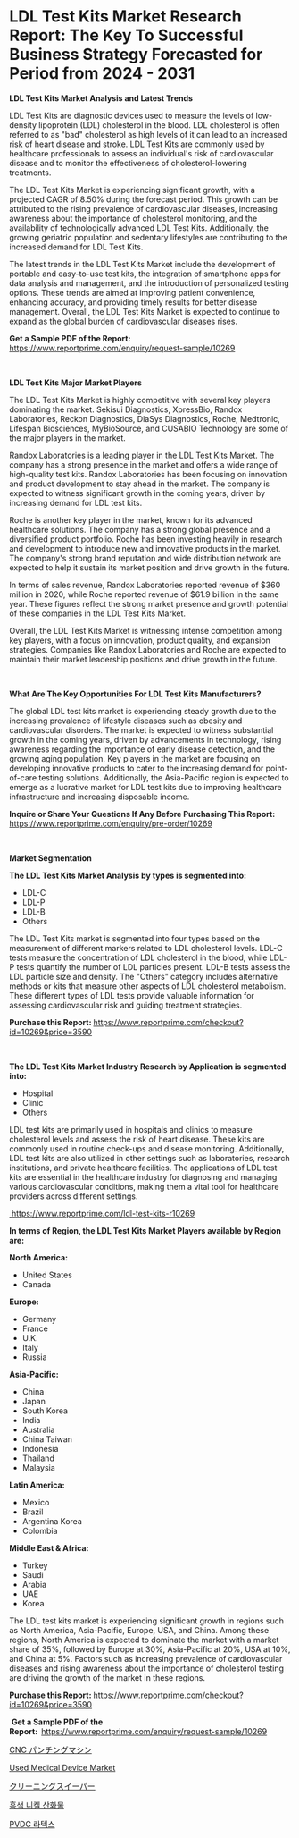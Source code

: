 <p><h1>LDL Test Kits Market Research Report: The Key To Successful Business Strategy Forecasted for Period from 2024 - 2031</h1></p><p><strong>LDL Test Kits Market Analysis and Latest Trends</strong></p>
<p><p>LDL Test Kits are diagnostic devices used to measure the levels of low-density lipoprotein (LDL) cholesterol in the blood. LDL cholesterol is often referred to as "bad" cholesterol as high levels of it can lead to an increased risk of heart disease and stroke. LDL Test Kits are commonly used by healthcare professionals to assess an individual's risk of cardiovascular disease and to monitor the effectiveness of cholesterol-lowering treatments.</p><p>The LDL Test Kits Market is experiencing significant growth, with a projected CAGR of 8.50% during the forecast period. This growth can be attributed to the rising prevalence of cardiovascular diseases, increasing awareness about the importance of cholesterol monitoring, and the availability of technologically advanced LDL Test Kits. Additionally, the growing geriatric population and sedentary lifestyles are contributing to the increased demand for LDL Test Kits.</p><p>The latest trends in the LDL Test Kits Market include the development of portable and easy-to-use test kits, the integration of smartphone apps for data analysis and management, and the introduction of personalized testing options. These trends are aimed at improving patient convenience, enhancing accuracy, and providing timely results for better disease management. Overall, the LDL Test Kits Market is expected to continue to expand as the global burden of cardiovascular diseases rises.</p></p>
<p><strong>Get a Sample PDF of the Report:&nbsp;</strong> <a href="https://www.reportprime.com/enquiry/request-sample/10269">https://www.reportprime.com/enquiry/request-sample/10269</a></p>
<p>&nbsp;</p>
<p><strong>LDL Test Kits Major Market Players</strong></p>
<p><p>The LDL Test Kits Market is highly competitive with several key players dominating the market. Sekisui Diagnostics, XpressBio, Randox Laboratories, Reckon Diagnostics, DiaSys Diagnostics, Roche, Medtronic, Lifespan Biosciences, MyBioSource, and CUSABIO Technology are some of the major players in the market.</p><p>Randox Laboratories is a leading player in the LDL Test Kits Market. The company has a strong presence in the market and offers a wide range of high-quality test kits. Randox Laboratories has been focusing on innovation and product development to stay ahead in the market. The company is expected to witness significant growth in the coming years, driven by increasing demand for LDL test kits.</p><p>Roche is another key player in the market, known for its advanced healthcare solutions. The company has a strong global presence and a diversified product portfolio. Roche has been investing heavily in research and development to introduce new and innovative products in the market. The company's strong brand reputation and wide distribution network are expected to help it sustain its market position and drive growth in the future.</p><p>In terms of sales revenue, Randox Laboratories reported revenue of $360 million in 2020, while Roche reported revenue of $61.9 billion in the same year. These figures reflect the strong market presence and growth potential of these companies in the LDL Test Kits Market.</p><p>Overall, the LDL Test Kits Market is witnessing intense competition among key players, with a focus on innovation, product quality, and expansion strategies. Companies like Randox Laboratories and Roche are expected to maintain their market leadership positions and drive growth in the future.</p></p>
<p>&nbsp;</p>
<p><strong>What Are The Key Opportunities For LDL Test Kits Manufacturers?</strong></p>
<p><p>The global LDL test kits market is experiencing steady growth due to the increasing prevalence of lifestyle diseases such as obesity and cardiovascular disorders. The market is expected to witness substantial growth in the coming years, driven by advancements in technology, rising awareness regarding the importance of early disease detection, and the growing aging population. Key players in the market are focusing on developing innovative products to cater to the increasing demand for point-of-care testing solutions. Additionally, the Asia-Pacific region is expected to emerge as a lucrative market for LDL test kits due to improving healthcare infrastructure and increasing disposable income.</p></p>
<p><strong>Inquire or Share Your Questions If Any Before Purchasing This Report:</strong> <a href="https://www.reportprime.com/enquiry/pre-order/10269">https://www.reportprime.com/enquiry/pre-order/10269</a></p>
<p>&nbsp;</p>
<p><strong>Market Segmentation</strong></p>
<p><strong>The LDL Test Kits Market Analysis by types is segmented into:</strong></p>
<p><ul><li>LDL-C</li><li>LDL-P</li><li>LDL-B</li><li>Others</li></ul></p>
<p><p>The LDL Test Kits market is segmented into four types based on the measurement of different markers related to LDL cholesterol levels. LDL-C tests measure the concentration of LDL cholesterol in the blood, while LDL-P tests quantify the number of LDL particles present. LDL-B tests assess the LDL particle size and density. The "Others" category includes alternative methods or kits that measure other aspects of LDL cholesterol metabolism. These different types of LDL tests provide valuable information for assessing cardiovascular risk and guiding treatment strategies.</p></p>
<p><strong>Purchase this Report:&nbsp;</strong><a href="https://www.reportprime.com/checkout?id=10269&price=3590">https://www.reportprime.com/checkout?id=10269&price=3590</a></p>
<p>&nbsp;</p>
<p><strong>The LDL Test Kits Market Industry Research by Application is segmented into:</strong></p>
<p><ul><li>Hospital</li><li>Clinic</li><li>Others</li></ul></p>
<p><p>LDL test kits are primarily used in hospitals and clinics to measure cholesterol levels and assess the risk of heart disease. These kits are commonly used in routine check-ups and disease monitoring. Additionally, LDL test kits are also utilized in other settings such as laboratories, research institutions, and private healthcare facilities. The applications of LDL test kits are essential in the healthcare industry for diagnosing and managing various cardiovascular conditions, making them a vital tool for healthcare providers across different settings.</p></p>
<p><a href="https://www.reportprime.com/ldl-test-kits-r10269">&nbsp;https://www.reportprime.com/ldl-test-kits-r10269</a></p>
<p><strong>In terms of Region, the LDL Test Kits Market Players available by Region are:</strong></p>
<p>
    <p> <strong> North America: </strong>
        <ul>
            <li>United States</li>
            <li>Canada</li>
        </ul>
        </p> 
    <p> <strong> Europe: </strong>
        <ul>
            <li>Germany</li>
            <li>France</li>
            <li>U.K.</li>
            <li>Italy</li>
            <li>Russia</li>
        </ul>
        </p> 
    <p> <strong> Asia-Pacific: </strong>
        <ul>
            <li>China</li>
            <li>Japan</li>
            <li>South Korea</li>
            <li>India</li>
            <li>Australia</li>
            <li>China Taiwan</li>
            <li>Indonesia</li>
            <li>Thailand</li>
            <li>Malaysia</li>
        </ul>
        </p> 
    <p> <strong> Latin America: </strong>
        <ul>
            <li>Mexico</li>
            <li>Brazil</li>
            <li>Argentina Korea</li>
            <li>Colombia</li>
        </ul>
        </p> 
    <p> <strong> Middle East & Africa: </strong>
        <ul>
            <li>Turkey</li>
            <li>Saudi</li>
            <li>Arabia</li>
            <li>UAE</li>
            <li>Korea</li>
        </ul>
    </p>
    </p>
<p><p>The LDL test kits market is experiencing significant growth in regions such as North America, Asia-Pacific, Europe, USA, and China. Among these regions, North America is expected to dominate the market with a market share of 35%, followed by Europe at 30%, Asia-Pacific at 20%, USA at 10%, and China at 5%. Factors such as increasing prevalence of cardiovascular diseases and rising awareness about the importance of cholesterol testing are driving the growth of the market in these regions.</p></p>
<p><strong>Purchase this Report: </strong><a href="https://www.reportprime.com/checkout?id=10269&price=3590">https://www.reportprime.com/checkout?id=10269&price=3590</a></p>
<p>&nbsp;<strong>Get a Sample PDF of the Report:&nbsp;&nbsp;</strong><a href="https://www.reportprime.com/enquiry/request-sample/10269">https://www.reportprime.com/enquiry/request-sample/10269</a></p>
<p><strong></strong></p>
<p><p><a href="https://github.com/Sophiaard2003/Market-Research-Report-List-1/blob/main/714832079354.md">CNC パンチングマシン</a></p><p><a href="https://github.com/yoshih12/Market-Research-Report-List-3/blob/main/used-medical-device-market.md">Used Medical Device Market</a></p><p><a href="https://github.com/hilmi-2a/Market-Research-Report-List-1/blob/main/483666479353.md">クリーニングスイーパー</a></p><p><a href="https://github.com/camron674/Market-Research-Report-List-1/blob/main/632830174229.md">흑색 니켈 산화물</a></p><p><a href="https://github.com/BrettWeberrt8767765/Market-Research-Report-List-1/blob/main/179499774228.md">PVDC 라텍스</a></p></p>